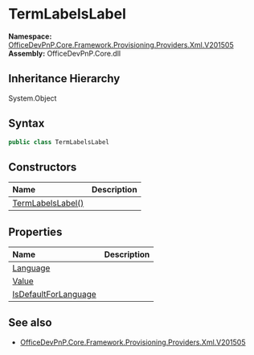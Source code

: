 # TermLabelsLabel
  

**Namespace:** [OfficeDevPnP.Core.Framework.Provisioning.Providers.Xml.V201505](OfficeDevPnP.Core.Framework.Provisioning.Providers.Xml.V201505.md)  
**Assembly:** OfficeDevPnP.Core.dll  
## Inheritance Hierarchy
System.Object  
## Syntax
```C#
public class TermLabelsLabel
```
## Constructors
|**Name**|**Description**|
|:-----|:-----|
| [TermLabelsLabel()](OfficeDevPnP.Core.Framework.Provisioning.Providers.Xml.V201505.TermLabelsLabel.ctor1.md) | 
## Properties
|**Name**|**Description**|
|:-----|:-----|
| [Language](OfficeDevPnP.Core.Framework.Provisioning.Providers.Xml.V201505.TermLabelsLabel.Language.md) | 
| [Value](OfficeDevPnP.Core.Framework.Provisioning.Providers.Xml.V201505.TermLabelsLabel.Value.md) | 
| [IsDefaultForLanguage](OfficeDevPnP.Core.Framework.Provisioning.Providers.Xml.V201505.TermLabelsLabel.IsDefaultForLanguage.md) | 
## See also
- [OfficeDevPnP.Core.Framework.Provisioning.Providers.Xml.V201505](OfficeDevPnP.Core.Framework.Provisioning.Providers.Xml.V201505.md)
